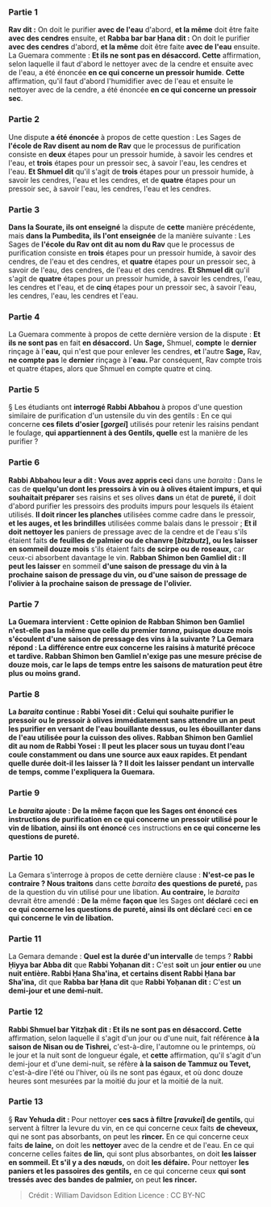 
### Partie 1
<b>Rav dit :</b> On doit le purifier <b>avec de l'eau</b> d'abord, <b>et la même</b> doit être faite <b>avec des cendres</b> ensuite, et <b>Rabba bar bar Ḥana dit :</b> On doit le purifier <b>avec des cendres</b> d'abord, <b>et la même</b> doit être faite <b>avec de l'eau</b> ensuite. La Guemara commente : <b>Et ils ne sont pas en désaccord. Cette</b> affirmation, selon laquelle il faut d'abord le nettoyer avec de la cendre et ensuite avec de l'eau, a été énoncée <b>en ce qui concerne un pressoir humide</b>. <b>Cette</b> affirmation, qu'il faut d'abord l'humidifier avec de l'eau et ensuite le nettoyer avec de la cendre, a été énoncée <b>en ce qui concerne un pressoir sec</b>.

### Partie 2
Une dispute <b>a été énoncée</b> à propos de cette question : Les Sages de <b>l'école de Rav disent au nom de Rav</b> que le processus de purification consiste en <b>deux</b> étapes pour un pressoir humide, à savoir les cendres et l'eau, et <b>trois</b> étapes pour un pressoir sec, à savoir l'eau, les cendres et l'eau. <b>Et Shmuel dit</b> qu'il s'agit de <b>trois</b> étapes pour un pressoir humide, à savoir les cendres, l'eau et les cendres, et de <b>quatre</b> étapes pour un pressoir sec, à savoir l'eau, les cendres, l'eau et les cendres.

### Partie 3
<b>Dans la Sourate, ils ont enseigné</b> la dispute de <b>cette</b> manière précédente, mais <b>dans la Pumbedita, ils l'ont enseignée</b> de la manière suivante : Les Sages de <b>l'école du Rav ont dit au nom du Rav</b> que le processus de purification consiste en <b>trois</b> étapes pour un pressoir humide, à savoir des cendres, de l'eau et des cendres, et <b>quatre</b> étapes pour un pressoir sec, à savoir de l'eau, des cendres, de l'eau et des cendres. <b>Et Shmuel dit</b> qu'il s'agit de <b>quatre</b> étapes pour un pressoir humide, à savoir les cendres, l'eau, les cendres et l'eau, et de <b>cinq</b> étapes pour un pressoir sec, à savoir l'eau, les cendres, l'eau, les cendres et l'eau.

### Partie 4
La Guemara commente à propos de cette dernière version de la dispute : <b>Et ils ne sont pas</b> en fait <b>en désaccord.</b> Un <b>Sage,</b> Shmuel, <b>compte</b> le <b>dernier</b> rinçage à l'<b>eau,</b> qui n'est que pour enlever les cendres, <b>et</b> l'autre <b>Sage,</b> Rav, <b>ne compte pas</b> le <b>dernier</b> rinçage à l'<b>eau. </b> Par conséquent, Rav compte trois et quatre étapes, alors que Shmuel en compte quatre et cinq.

### Partie 5
§ Les étudiants ont <b>interrogé Rabbi Abbahou</b> à propos d'une question similaire de purification d'un ustensile du vin des gentils : En ce qui concerne <b>ces filets d'osier [<i>gorgei</i>]</b> utilisés pour retenir les raisins pendant le foulage, <b>qui appartiennent à des Gentils, quelle</b> est la manière de les purifier ?

### Partie 6
<b>Rabbi Abbahou leur a dit : Vous avez appris ceci</b> dans une <i>baraita</i> : Dans le cas de <b>quelqu'un dont les pressoirs à vin ou à olives étaient impurs, et qui souhaitait préparer</b> ses raisins et ses olives <b>dans</b> un état de <b>pureté,</b> il doit d'abord purifier les pressoirs des produits impurs pour lesquels ils étaient utilisés. <b>Il doit rincer les planches</b> utilisées comme cadre dans le pressoir, <b>et les auges, et les brindilles</b> utilisées comme balais dans le pressoir ; <b>Et il doit nettoyer les</b> paniers de pressage</b> avec de la cendre et de l'eau s'ils étaient faits <b>de feuilles de palmier ou de chanvre [<i>bitzbutz</i>], ou les laisser en sommeil douze mois</b> s'ils étaient faits <b>de scirpe ou de roseaux,</b> car ceux-ci absorbent davantage le vin. <b>Rabban Shimon ben Gamliel dit : Il peut les laisser</b> en sommeil <b>d'une <b>saison de pressage du vin</b> <b>à</b> la prochaine <b>saison de pressage du vin</b>, <b>ou d'une</b> <b>saison de pressage de l'olivier</b> <b>à</b> la prochaine <b>saison de pressage de l'olivier</b>.

### Partie 7
La Guemara intervient : <b>Cette opinion</b> de Rabban Shimon ben Gamliel n'est-elle pas la même que celle du <b>premier <i>tanna</i>,</b> puisque douze mois s'écoulent d'une saison de pressage des vins à la suivante ? La Gemara répond : La différence <b>entre eux</b> concerne les raisins à maturité <b>précoce</b> <b>et tardive</b>. Rabban Shimon ben Gamliel n'exige pas une mesure précise de douze mois, car le laps de temps entre les saisons de maturation peut être plus ou moins grand.

### Partie 8
La <i>baraita</i> continue : <b>Rabbi Yosei dit : Celui qui souhaite purifier</b> le pressoir ou le pressoir à olives <b>immédiatement</b> sans attendre un an <b>peut les purifier en</b> versant de l'eau <b>bouillante</b> dessus, <b>ou les ébouillanter dans de l'eau</b> utilisée pour la cuisson des <b>olives. Rabban Shimon ben Gamliel dit au nom de Rabbi Yosei : Il peut les placer sous un tuyau dont l'eau coule</b> constamment <b>ou dans une source aux eaux rapides. Et</b> pendant <b>quelle durée</b> doit-il les laisser là ? Il doit les laisser pendant <b>un intervalle</b> de temps, comme l'expliquera la Guemara.

### Partie 9
Le <i>baraita</i> ajoute : <b>De</b> la même <b>façon que</b> les Sages ont <b>énoncé</b> ces instructions de purification <b>en ce qui concerne</b> un pressoir utilisé pour le vin de libation, ainsi ils ont énoncé</b> ces instructions <b>en ce qui concerne les questions de pureté.</b>

### Partie 10
La Gemara s'interroge à propos de cette dernière clause : <b>N'est-ce pas le contraire ? Nous traitons</b> dans cette <i>baraita</i> <b>des questions de pureté,</b> pas de la question du vin utilisé pour une libation. <b>Au contraire,</b> le <i>baraita</i> devrait être amendé : <b>De la</b> même <b>façon que</b> les Sages ont <b>déclaré</b> ceci <b>en ce qui concerne les questions de pureté, ainsi ils ont déclaré</b> ceci <b>en ce qui concerne le vin de libation.</b>

### Partie 11
La Gemara demande : <b>Quel est la durée d'un intervalle</b> de temps ? <b>Rabbi Ḥiyya bar Abba dit</b> que <b>Rabbi Yoḥanan dit :</b> C'est <b>soit</b> un <b>jour entier ou</b> une <b>nuit entière. Rabbi Ḥana Sha'ina, et certains disent Rabbi Ḥana bar Sha'ina,</b> dit que <b>Rabba bar Ḥana dit</b> que <b>Rabbi Yoḥanan dit :</b> C'est <b>un demi-jour et une demi-nuit.</b>

### Partie 12
<b>Rabbi Shmuel bar Yitzḥak dit : Et ils ne sont pas en désaccord. Cette</b> affirmation, selon laquelle il s'agit d'un jour ou d'une nuit, fait référence <b>à la saison de Nisan ou de Tishrei,</b> c'est-à-dire, l'automne ou le printemps, où le jour et la nuit sont de longueur égale, et <b>cette</b> affirmation, qu'il s'agit d'un demi-jour et d'une demi-nuit, se réfère <b>à la saison de Tammuz ou Tevet,</b> c'est-à-dire l'été ou l'hiver, où ils ne sont pas égaux, et où donc douze heures sont mesurées par la moitié du jour et la moitié de la nuit.

### Partie 13
§ <b>Rav Yehuda dit :</b> Pour nettoyer <b>ces sacs à filtre [<i>ravukei</i>] de gentils, </b> qui servent à filtrer la levure du vin, en ce qui concerne ceux faits <b>de cheveux,</b> qui ne sont pas absorbants, on peut les <b>rincer.</b> En ce qui concerne ceux faits <b>de laine,</b> on doit les <b>nettoyer</b> avec de la cendre et de l'eau. En ce qui concerne celles faites <b>de lin,</b> qui sont plus absorbantes, on doit <b>les laisser en sommeil. Et s'il y a des nœuds,</b> on doit <b>les défaire.</b> Pour nettoyer <b>les paniers et les passoires des gentils,</b> en ce qui concerne ceux <b>qui sont tressés avec des bandes de palmier,</b> on peut <b>les rincer.</b>

>Crédit : William Davidson Edition
>Licence : CC BY-NC